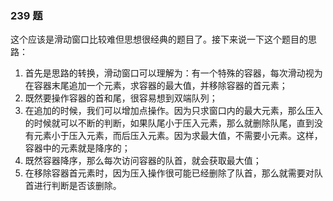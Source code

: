 ### 239 题

这个应该是滑动窗口比较难但思想很经典的题目了。接下来说一下这个题目的思路：

1. 首先是思路的转换，滑动窗口可以理解为：有一个特殊的容器，每次滑动视为在容器末尾追加一个元素，求容器的最大值，并移除容器的首元素；
2. 既然要操作容器的首和尾，很容易想到双端队列；
3. 在追加的时候，我们可以增加点操作。因为只求窗口内的最大元素，那么压入的时候就可以不断的判断，如果队尾小于压入元素，那么就删除队尾，直到没有元素小于压入元素，而后压入元素。因为求最大值，不需要小元素。这样，容器中的元素就是降序的；
4. 既然容器降序，那么每次访问容器的队首，就会获取最大值；
5. 在移除容器首元素时，因为压入操作很可能已经删除了队首，那么就需要对队首进行判断是否该删除。
